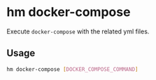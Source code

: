# hm docker-compose

Execute `docker-compose` with the related yml files.

## Usage

```bash
hm docker-compose [DOCKER_COMPOSE_COMMAND]
```